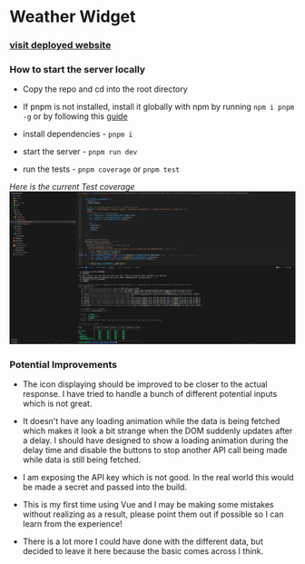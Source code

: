 # Weather Widget

### [visit deployed website](https://jordanfox1.github.io/weather-widget/)
### How to start the server locally
* Copy the repo and cd into the root directory

* If pnpm is not installed, install it globally with npm by running `npm i pnpm -g` or by following this [guide](https://pnpm.io/installation)

* install dependencies -  `pnpm i`

* start the server -  `pnpm run dev`

* run the tests -  `pnpm coverage` or `pnpm test`

*Here is the current Test coverage* ![coverage](./src/assets/cov.png)
### Potential Improvements
* The icon displaying should be improved to be closer to the actual response. I have tried to handle a bunch of different potential inputs which is not great.

* It doesn't have any loading animation while the data is being fetched which makes it look a bit strange when the DOM suddenly updates after a delay. I should have designed to show a loading animation during the delay time and disable the buttons to stop another API call being made while data is still being fetched.

* I am exposing the API key which is not good. In the real world this would be made a secret and passed into the build.

* This is my first time using Vue and I may be making some mistakes without realizing as a result, please point them out if possible so I can learn from the experience!

* There is a lot more I could have done with the different data, but decided to leave it here because the basic comes across I think.
